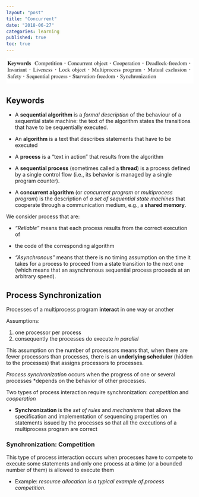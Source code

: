 ```yaml
---
layout: "post"
title: "Concurrent"
date: "2018-06-27"
categories: learning
published: true
toc: true
---
```


![](/assets/png-images/2018-06-27-concurrent-programming-5d8141a7.png)

## Keywords

- A **sequential algorithm** is a *formal description* of the behaviour of a
  sequential state machine: the text of the algorithm states the transitions
  that have to be sequentially executed.

- An **algorithm** is a text that describes statements that have to be executed

- A **process** is a “text in action” that results from the algorithm

- A **sequential process** (sometimes called a **thread**) is a process defined
  by a single control flow (i.e., its behavior is managed by a single program
  counter).

- A **concurrent algorithm** (or *concurrent program* or *multiprocess program*)
  is the description of *a set of sequential state machines* that cooperate
  through a communication medium, e.g., a **shared memory**.

We consider process that are:

  - *“Reliable”* means that each process results from the correct execution of
  - the code of the corresponding algorithm

  - *“Asynchronous”* means that there is no timing assumption on the time it
    takes for a process to proceed from a state transition to the next one
    (which means that an asynchronous sequential process proceeds at an
    arbitrary speed).

## Process Synchronization

Processes of a multiprocess program **interact** in one way or another

Assumptions:

1. one processor per process
2. consequently the processes do execute *in parallel*

This assumption on the number of processors means that, when there are fewer
processors than processes, there is an **underlying scheduler** (hidden to the
processes) that assigns processors to processes.

*Process synchronization* occurs when the progress of one or several processes
*depends on the behavior of other processes.

Two types of process interaction require synchronization: *competition* and
*cooperation*

- **Synchronization** is the *set of rules* and *mechanisms* that allows the
  specification and implementation of sequencing properties on statements issued
  by the processes so that all the executions of a multiprocess program are
  correct

### Synchronization: Competition

This type of process interaction occurs when processes have to compete to
execute some statements and only one process at a time (or a bounded number of
them) is allowed to execute them

- Example: *resource allocation is a typical example of process competition*.
